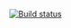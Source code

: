 [![Build status](https://ci.appveyor.com/api/projects/status/rysqwm7cc4jtoyv1/branch/master?svg=true)](https://ci.appveyor.com/project/IldarGabi/postmanecho/branch/master)
